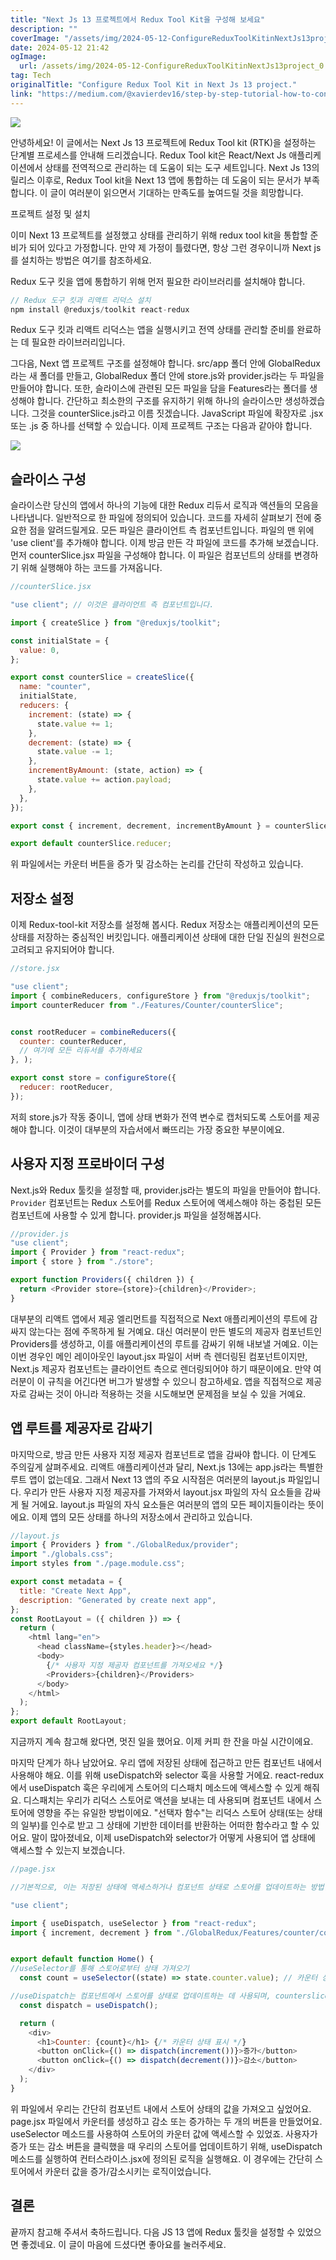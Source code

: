 ```yaml
---
title: "Next Js 13 프로젝트에서 Redux Tool Kit을 구성해 보세요"
description: ""
coverImage: "/assets/img/2024-05-12-ConfigureReduxToolKitinNextJs13project_0.png"
date: 2024-05-12 21:42
ogImage: 
  url: /assets/img/2024-05-12-ConfigureReduxToolKitinNextJs13project_0.png
tag: Tech
originalTitle: "Configure Redux Tool Kit in Next Js 13 project."
link: "https://medium.com/@xavierdev16/step-by-step-tutorial-how-to-configure-redux-tool-kit-in-next-js-13-app-3595460d11e5"
---
```



<img src="/assets/img/2024-05-12-ConfigureReduxToolKitinNextJs13project_0.png" />

안녕하세요! 이 글에서는 Next Js 13 프로젝트에 Redux Tool kit (RTK)을 설정하는 단계별 프로세스를 안내해 드리겠습니다. Redux Tool kit은 React/Next Js 애플리케이션에서 상태를 전역적으로 관리하는 데 도움이 되는 도구 세트입니다. Next Js 13의 릴리스 이후로, Redux Tool kit을 Next 13 앱에 통합하는 데 도움이 되는 문서가 부족합니다. 이 글이 여러분이 읽으면서 기대하는 만족도를 높여드릴 것을 희망합니다.

프로젝트 설정 및 설치

이미 Next 13 프로젝트를 설정했고 상태를 관리하기 위해 redux tool kit을 통합할 준비가 되어 있다고 가정합니다. 만약 제 가정이 틀렸다면, 항상 그런 경우이니까 Next js를 설치하는 방법은 여기를 참조하세요.



Redux 도구 킷을 앱에 통합하기 위해 먼저 필요한 라이브러리를 설치해야 합니다.

```js
// Redux 도구 킷과 리액트 리덕스 설치
npm install @reduxjs/toolkit react-redux
```

Redux 도구 킷과 리액트 리덕스는 앱을 실행시키고 전역 상태를 관리할 준비를 완료하는 데 필요한 라이브러리입니다.

그다음, Next 앱 프로젝트 구조를 설정해야 합니다. src/app 폴더 안에 GlobalRedux라는 새 폴더를 만들고, GlobalRedux 폴더 안에 store.js와 provider.js라는 두 파일을 만들어야 합니다. 또한, 슬라이스에 관련된 모든 파일을 담을 Features라는 폴더를 생성해야 합니다. 간단하고 최소한의 구조를 유지하기 위해 하나의 슬라이스만 생성하겠습니다. 그것을 counterSlice.js라고 이름 짓겠습니다. JavaScript 파일에 확장자로 .jsx 또는 .js 중 하나를 선택할 수 있습니다. 이제 프로젝트 구조는 다음과 같아야 합니다.



<img src="/assets/img/2024-05-12-ConfigureReduxToolKitinNextJs13project_1.png" />

## 슬라이스 구성

슬라이스란 당신의 앱에서 하나의 기능에 대한 Redux 리듀서 로직과 액션들의 모음을 나타냅니다. 일반적으로 한 파일에 정의되어 있습니다. 코드를 자세히 살펴보기 전에 중요한 점을 알려드릴게요. 모든 파일은 클라이언트 측 컴포넌트입니다. 파일의 맨 위에 'use client'를 추가해야 합니다. 이제 방금 만든 각 파일에 코드를 추가해 보겠습니다. 먼저 counterSlice.jsx 파일을 구성해야 합니다. 이 파일은 컴포넌트의 상태를 변경하기 위해 실행해야 하는 코드를 가져옵니다.

```js
//counterSlice.jsx

"use client"; // 이것은 클라이언트 측 컴포넌트입니다.

import { createSlice } from "@reduxjs/toolkit";

const initialState = {
  value: 0,
};

export const counterSlice = createSlice({
  name: "counter",
  initialState,
  reducers: {
    increment: (state) => {
      state.value += 1;
    },
    decrement: (state) => {
      state.value -= 1;
    },
    incrementByAmount: (state, action) => {
      state.value += action.payload;
    },
  },
});

export const { increment, decrement, incrementByAmount } = counterSlice.actions

export default counterSlice.reducer;
```



위 파일에서는 카운터 버튼을 증가 및 감소하는 논리를 간단히 작성하고 있습니다.

## 저장소 설정

이제 Redux-tool-kit 저장소를 설정해 봅시다. Redux 저장소는 애플리케이션의 모든 상태를 저장하는 중심적인 버킷입니다. 애플리케이션 상태에 대한 단일 진실의 원천으로 고려되고 유지되어야 합니다.

```js
//store.jsx

"use client";
import { combineReducers, configureStore } from "@reduxjs/toolkit";
import counterReducer from "./Features/Counter/counterSlice";


const rootReducer = combineReducers({
  counter: counterReducer,
  // 여기에 모든 리듀서를 추가하세요
}, );

export const store = configureStore({
  reducer: rootReducer,
});
```



저희 store.js가 작동 중이니, 앱에 상태 변화가 전역 변수로 캡처되도록 스토어를 제공해야 합니다. 이것이 대부분의 자습서에서 빠뜨리는 가장 중요한 부분이에요.

## 사용자 지정 프로바이더 구성

Next.js와 Redux 툴킷을 설정할 때, provider.js라는 별도의 파일을 만들어야 합니다. `Provider` 컴포넌트는 Redux 스토어를 Redux 스토어에 액세스해야 하는 중첩된 모든 컴포넌트에 사용할 수 있게 합니다. provider.js 파일을 설정해봅시다.

```js
//provider.js
"use client";
import { Provider } from "react-redux";
import { store } from "./store";

export function Providers({ children }) {
  return <Provider store={store}>{children}</Provider>;
}
```



대부분의 리액트 앱에서 제공 엘리먼트를 직접적으로 Next 애플리케이션의 루트에 감싸지 않는다는 점에 주목하게 될 거예요. 대신 여러분이 만든 별도의 제공자 컴포넌트인 Providers를 생성하고, 이를 애플리케이션의 루트를 감싸기 위해 내보낼 거예요. 이는 이번 경우인 메인 레이아웃인 layout.jsx 파일이 서버 측 렌더링된 컴포넌트이지만, Next.js 제공자 컴포넌트는 클라이언트 측으로 렌더링되어야 하기 때문이에요. 만약 여러분이 이 규칙을 어긴다면 버그가 발생할 수 있으니 참고하세요. 앱을 직접적으로 제공자로 감싸는 것이 아니라 적용하는 것을 시도해보면 문제점을 보실 수 있을 거예요.

## 앱 루트를 제공자로 감싸기

마지막으로, 방금 만든 사용자 지정 제공자 컴포넌트로 앱을 감싸야 합니다. 이 단계도 주의깊게 살펴주세요. 리액트 애플리케이션과 달리, Next.js 13에는 app.js라는 특별한 루트 앱이 없는데요. 그래서 Next 13 앱의 주요 시작점은 여러분의 layout.js 파일입니다. 우리가 만든 사용자 지정 제공자를 가져와서 layout.jsx 파일의 자식 요소들을 감싸게 될 거에요. layout.js 파일의 자식 요소들은 여러분의 앱의 모든 페이지들이라는 뜻이에요. 이제 앱의 모든 상태를 하나의 저장소에서 관리하고 있습니다.

```js
//layout.js
import { Providers } from "./GlobalRedux/provider";
import "./globals.css";
import styles from "./page.module.css";

export const metadata = {
  title: "Create Next App",
  description: "Generated by create next app",
};
const RootLayout = ({ children }) => {
  return (
    <html lang="en">
      <head className={styles.header}></head>
      <body>
        {/* 사용자 지정 제공자 컴포넌트를 가져오세요 */}
        <Providers>{children}</Providers>
      </body>
    </html>
  );
};
export default RootLayout;
```



지금까지 계속 참고해 왔다면, 멋진 일을 했어요. 이제 커피 한 잔을 마실 시간이에요.

마지막 단계가 하나 남았어요. 우리 앱에 저장된 상태에 접근하고 만든 컴포넌트 내에서 사용해야 해요. 이를 위해 useDispatch와 selector 훅을 사용할 거에요. react-redux에서 useDispatch 훅은 우리에게 스토어의 디스패치 메소드에 액세스할 수 있게 해줘요. 디스패치는 우리가 리덕스 스토어로 액션을 보내는 데 사용되며 컴포넌트 내에서 스토어에 영향을 주는 유일한 방법이에요. "선택자 함수"는 리덕스 스토어 상태(또는 상태의 일부)를 인수로 받고 그 상태에 기반한 데이터를 반환하는 어떠한 함수라고 할 수 있어요. 말이 많아졌네요, 이제 useDispatch와 selector가 어떻게 사용되어 앱 상태에 액세스할 수 있는지 보겠습니다.

```js
//page.jsx

//기본적으로, 이는 저장된 상태에 액세스하거나 컴포넌트 상태로 스토어를 업데이트하는 방법입니다.

"use client";

import { useDispatch, useSelector } from "react-redux";
import { increment, decrement } from "./GlobalRedux/Features/counter/counterSlice";


export default function Home() {
//useSelector를 통해 스토어로부터 상태 가져오기
  const count = useSelector((state) => state.counter.value); // 카운터 상태에 액세스

//useDispatch는 컴포넌트에서 스토어를 상태로 업데이트하는 데 사용되며, counterslice.js 내에서 정의된 로직에 따라 정의됩니다
  const dispatch = useDispatch();

  return (
    <div>
      <h1>Counter: {count}</h1> {/* 카운터 상태 표시 */}
      <button onClick={() => dispatch(increment())}>증가</button>
      <button onClick={() => dispatch(decrement())}>감소</button>
    </div>
  );
}
```

위 파일에서 우리는 간단히 컴포넌트 내에서 스토어 상태의 값을 가져오고 싶었어요. page.jsx 파일에서 카운터를 생성하고 감소 또는 증가하는 두 개의 버튼을 만들었어요. useSelector 메소드를 사용하여 스토어의 카운터 값에 액세스할 수 있었죠. 사용자가 증가 또는 감소 버튼을 클릭했을 때 우리의 스토어를 업데이트하기 위해, useDispatch 메소드를 실행하여 컨터스라이스.jsx에 정의된 로직을 실행해요. 이 경우에는 간단히 스토어에서 카운터 값을 증가/감소시키는 로직이었습니다.



## 결론

끝까지 참고해 주셔서 축하드립니다. 다음 JS 13 앱에 Redux 툴킷을 설정할 수 있었으면 좋겠네요. 이 글이 마음에 드셨다면 좋아요를 눌러주세요.